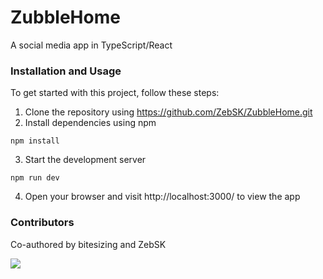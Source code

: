 # ZubbleHome
A social media app in TypeScript/React

### Installation and Usage
To get started with this project, follow these steps:
1. Clone the repository using https://github.com/ZebSK/ZubbleHome.git
2. Install dependencies using npm
```
npm install
```
3. Start the development server
```
npm run dev
```
4. Open your browser and visit http://localhost:3000/ to view the app

### Contributors
Co-authored by bitesizing and ZebSK

<a href="https://github.com/ZebSK/Project-Page/graphs/contributors">
  <img src="https://contrib.rocks/image?repo=ZebSK/Project-Page" />
</a>
